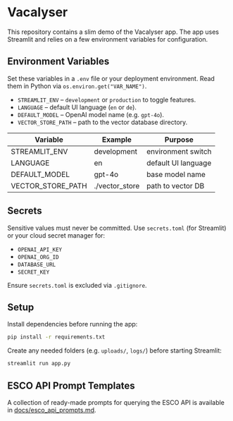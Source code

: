 # Vacalyser

This repository contains a slim demo of the Vacalyser app. The app uses Streamlit and relies on a few environment variables for configuration.

## Environment Variables

Set these variables in a `.env` file or your deployment environment. Read them in Python via `os.environ.get("VAR_NAME")`.

- `STREAMLIT_ENV` – `development` or `production` to toggle features.
- `LANGUAGE` – default UI language (`en` or `de`).
- `DEFAULT_MODEL` – OpenAI model name (e.g. `gpt-4o`).
- `VECTOR_STORE_PATH` – path to the vector database directory.

| Variable | Example | Purpose |
| --- | --- | --- |
| STREAMLIT_ENV | development | environment switch |
| LANGUAGE | en | default UI language |
| DEFAULT_MODEL | gpt-4o | base model name |
| VECTOR_STORE_PATH | ./vector_store | path to vector DB |


## Secrets

Sensitive values must never be committed. Use `secrets.toml` (for Streamlit) or your cloud secret manager for:

- `OPENAI_API_KEY`
- `OPENAI_ORG_ID`
- `DATABASE_URL`
- `SECRET_KEY`

Ensure `secrets.toml` is excluded via `.gitignore`.

## Setup

Install dependencies before running the app:

```bash
pip install -r requirements.txt
```

Create any needed folders (e.g. `uploads/`, `logs/`) before starting Streamlit:

```bash
streamlit run app.py
```

## ESCO API Prompt Templates

A collection of ready-made prompts for querying the ESCO API is available in [docs/esco_api_prompts.md](docs/esco_api_prompts.md).

